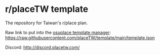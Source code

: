 # r/placeTW template

The repository for Taiwan's r/place plan.

Raw link to put into the [osuplace template manager](https://github.com/osuplace/templateManager): https://raw.githubusercontent.com/placeTW/template/main/template.json

Discord: http://discord.placetw.com/
